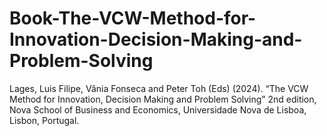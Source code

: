 # Book-The-VCW-Method-for-Innovation-Decision-Making-and-Problem-Solving
Lages, Luis Filipe, Vânia Fonseca and Peter Toh (Eds) (2024). “The VCW Method for Innovation, Decision Making and Problem Solving” 2nd edition, Nova School of Business and Economics, Universidade Nova de Lisboa, Lisbon, Portugal.
